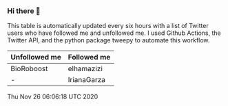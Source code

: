 ### Hi there 👋

This table is automatically updated every six hours with a list of Twitter users who have followed me and unfollowed me. I used Github Actions, the Twitter API, and the python package tweepy to automate this workflow.

| Unfollowed me |  Followed me |
| --- | --- |
|BioRoboost|elhamazizi|
|-|IrianaGarza|
Thu Nov 26 06:06:18 UTC 2020
